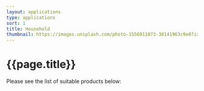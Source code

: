 ```yaml
---
layout: applications
type: applications
sort: 1
title: Household
thumbnail: https://images.unsplash.com/photo-1556911073-38141963c9e0?ixlib=rb-1.2.1&ixid=MnwxMjA3fDB8MHxwaG90by1wYWdlfHx8fGVufDB8fHx8&auto=format&fit=crop&w=1770&q=80
---
```

# {{page.title}}

Please see the list of suitable products below: